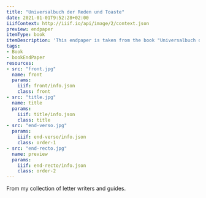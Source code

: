 ```yaml
---
title: "Universalbuch der Reden und Toaste"
date: 2021-01-01T9:52:28+02:00
iiifContext: http://iiif.io/api/image/2/context.json
preview: endpaper
itemType: book
itemDescription: 'This endpaper is taken from the book "Universalbuch der Reden und Toaste" by Justinus Abel , unknown edition, published around 1890 by Levy & Müller, Stuttgart. <a class="worldcat" href="http://www.worldcat.org/oclc/1072729133">&nbsp;</a>'
tags:
- Book
- bookEndPaper
resources:
- src: "front.jpg"
  name: front
  params:
    iiif: front/info.json
    class: front
- src: "title.jpg"
  name: title
  params:
    iiif: title/info.json
    class: title
- src: "end-verso.jpg"
  params:
    iiif: end-verso/info.json
    class: order-1
- src: "end-recto.jpg"
  name: preview
  params:
    iiif: end-recto/info.json
    class: order-2
---
```


From my collection of letter writers and guides.

<!--more-->
